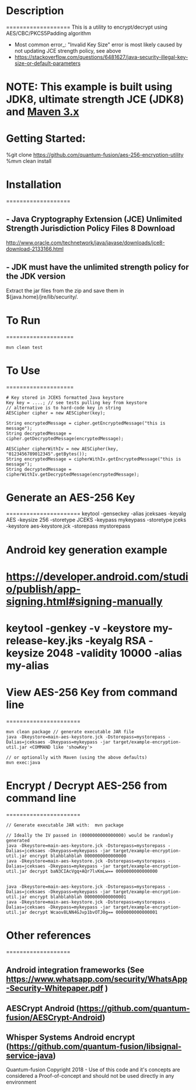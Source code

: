 # Description
===================
This is a utility to encrypt/decrypt using AES/CBC/PKCS5Padding algorithm

- Most common error_: "Invalid Key Size" error is most likely caused by not updating JCE strength policy, see above
- https://stackoverflow.com/questions/6481627/java-security-illegal-key-size-or-default-parameters

# **NOTE:** This example is built using **JDK8**, ultimate strength JCE (JDK8) and [Maven 3.x](http://maven.apache.org "Maven Documentation")

# Getting Started:
%git clone https://github.com/quantum-fusion/aes-256-encryption-utility
%mvn clean install 

# Installation
===================
## - Java Cryptography Extension (JCE) Unlimited Strength Jurisdiction Policy Files 8 Download
http://www.oracle.com/technetwork/java/javase/downloads/jce8-download-2133166.html
## - JDK must have the unlimited strength policy for the JDK version

Extract the jar files from the zip and save them in ${java.home}/jre/lib/security/.

# To Run
====================

    mvn clean test

# To Use
====================

    # Key stored in JCEKS formatted Java keystore
    Key key = ....; // see tests pulling key from keystore
    // alternative is to hard-code key in string
    AESCipher cipher = new AESCipher(key);

    String encryptedMessage = cipher.getEncryptedMessage("this is message");
    String decryptedMessage = cipher.getDecryptedMessage(encryptedMessage);

    AESCipher cipherWithIv = new AESCipher(key, "0123456789012345".getBytes());
    String encryptedMessage = cipherWithIv.getEncryptedMessage("this is message");
    String decryptedMessage = cipherWithIv.getDecryptedMessage(encryptedMessage);

# Generate an AES-256 Key
======================
keytool -genseckey -alias jceksaes -keyalg AES -keysize 256 -storetype JCEKS -keypass mykeypass -storetype jceks -keystore aes-keystore.jck -storepass mystorepass

# Android key generation example
# https://developer.android.com/studio/publish/app-signing.html#signing-manually
# keytool -genkey -v -keystore my-release-key.jks -keyalg RSA -keysize 2048 -validity 10000 -alias my-alias

# View AES-256 Key from command line
======================

    mvn clean package // generate executable JAR file
    java -Dkeystore=main-aes-keystore.jck -Dstorepass=mystorepass -Dalias=jceksaes -Dkeypass=mykeypass -jar target/example-encryption-util.jar <COMMAND like 'showKey'>

    // or optionally with Maven (using the above defaults)
    mvn exec:java

# Encrypt / Decrypt AES-256 from command line
======================

    // Generate executable JAR with:  mvn package

    // Ideally the IV passed in (0000000000000000) would be randomly generated
    java -Dkeystore=main-aes-keystore.jck -Dstorepass=mystorepass -Dalias=jceksaes -Dkeypass=mykeypass -jar target/example-encryption-util.jar encrypt blahblahblah 0000000000000000
    java -Dkeystore=main-aes-keystore.jck -Dstorepass=mystorepass -Dalias=jceksaes -Dkeypass=mykeypass -jar target/example-encryption-util.jar decrypt baN3CIAcVgq+AQr7lvKmLw== 0000000000000000


    java -Dkeystore=main-aes-keystore.jck -Dstorepass=mystorepass -Dalias=jceksaes -Dkeypass=mykeypass -jar target/example-encryption-util.jar encrypt blahblahblah 0000000000000001
    java -Dkeystore=main-aes-keystore.jck -Dstorepass=mystorepass -Dalias=jceksaes -Dkeypass=mykeypass -jar target/example-encryption-util.jar decrypt Wcaov8LNN4GJvp1bvOTJ0g== 0000000000000001

# Other references
===================
## Android integration frameworks (See https://www.whatsapp.com/security/WhatsApp-Security-Whitepaper.pdf )
## AESCrypt Android (https://github.com/quantum-fusion/AESCrypt-Android)
## Whisper Systems Android encrypt (https://github.com/quantum-fusion/libsignal-service-java)


Quantum-fusion Copyright 2018 - Use of this code and it's concepts are considered a Proof-of-concept and should not be used directly in any environment
